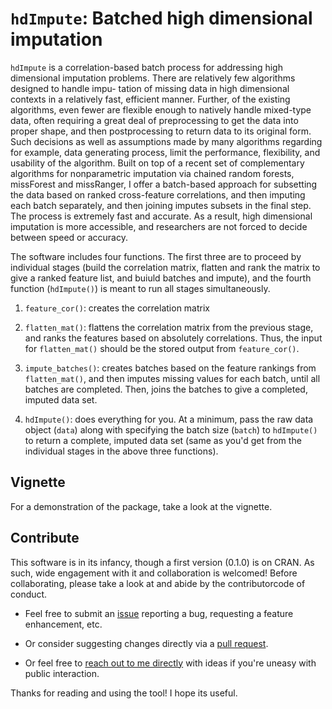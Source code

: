 # `hdImpute`: Batched high dimensional imputation

`hdImpute` is a correlation-based batch process for addressing high dimensional imputation problems. There are relatively few algorithms designed to handle impu- tation of missing data in high dimensional contexts in a relatively fast, efficient manner. Further, of the existing algorithms, even fewer are flexible enough to natively handle mixed-type data, often requiring a great deal of preprocessing to get the data into proper shape, and then postprocessing to return data to its original form. Such decisions as well as assumptions made by many algorithms regarding for example, data generating process, limit the performance, flexibility, and usability of the algorithm. Built on top of a recent set of complementary algorithms for nonparametric imputation via chained random forests, missForest and missRanger, I offer a batch-based approach for subsetting the data based on ranked cross-feature correlations, and then imputing each batch separately, and then joining imputes subsets in the final step. The process is extremely fast and accurate. As a result, high dimensional imputation is more accessible, and researchers are not forced to decide between speed or accuracy.

The software includes four functions. The first three are to proceed by individual stages (build the correlation matrix, flatten and rank the matrix to give a ranked feature list, and buiuld batches and impute), and the fourth function (`hdImpute()`) is meant to run all stages simultaneously. 

  1. `feature_cor()`: creates the correlation matrix
  
  2. `flatten_mat()`: flattens the correlation matrix from the previous stage, and ranks the features based on absolutely correlations. Thus, the input for `flatten_mat()` should be the stored output from `feature_cor()`.
  
  3. `impute_batches()`: creates batches based on the feature rankings from `flatten_mat()`, and then imputes missing values for each batch, until all batches are completed. Then, joins the batches to give a completed, imputed data set. 

  4. `hdImpute()`: does everything for you. At a minimum, pass the raw data object (`data`) along with specifying the batch size (`batch`) to `hdImpute()` to return a complete, imputed data set (same as you'd get from the individual stages in the above three functions).

## Vignette

For a demonstration of the package, take a look at the vignette. 

## Contribute

This software is in its infancy, though a first version (0.1.0) is on CRAN. As such, wide engagement with it and collaboration is welcomed! Before collaborating, please take a look at and abide by the contributorcode of conduct. 

  - Feel free to submit an [issue](https://github.com/pdwaggoner/hdImpute/issues) reporting a bug, requesting a feature enhancement, etc. 

  - Or consider suggesting changes directly via a [pull request](https://github.com/pdwaggoner/hdImpute/pulls). 

  - Or feel free to [reach out to me directly](https://pdwaggoner.github.io/) with ideas if you're uneasy with public interaction. 

Thanks for reading and using the tool! I hope its useful.
